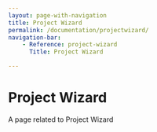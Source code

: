 ```yaml
---
layout: page-with-navigation
title: Project Wizard
permalink: /documentation/projectwizard/
navigation-bar:
    - Reference: project-wizard
      Title: Project Wizard

---
```

# Project Wizard

A page related to Project Wizard
